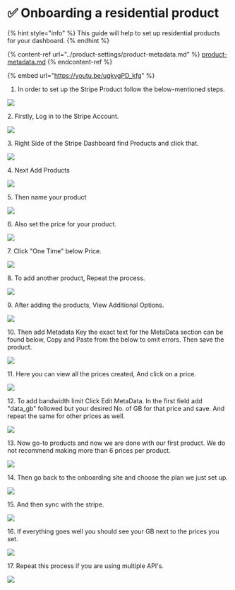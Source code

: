 # ✅ Onboarding a residential product

{% hint style="info" %}
This guide will help to set up residential products for your dashboard.
{% endhint %}

{% content-ref url="../product-settings/product-metadata.md" %}
[product-metadata.md](../product-settings/product-metadata.md)
{% endcontent-ref %}

{% embed url="https://youtu.be/ugkvgPD_kfg" %}

1. In order to set up the Stripe Product follow the below-mentioned steps. &#x20;

![](<../.gitbook/assets/Untitled design (27).png>)

2\. Firstly, Log in to the Stripe Account.

![](<../.gitbook/assets/Untitled design (1) (6).png>)

3\. Right Side of the Stripe Dashboard find Products and click that.&#x20;

![](<../.gitbook/assets/Untitled design (2) (8).png>)

4\. Next Add Products&#x20;

![](<../.gitbook/assets/Untitled design (3) (10).png>)

5\. Then name your product

![](<../.gitbook/assets/Untitled design (4) (1).png>)

6\. Also set the price for your product.

![](<../.gitbook/assets/Untitled design (5) (6).png>)

7\. Click "One Time" below Price.&#x20;

![](<../.gitbook/assets/Untitled design (6) (2).png>)

8\. To add another product, Repeat the process.

![](<../.gitbook/assets/Untitled design (7) (1).png>)

9\. After adding the products, View Additional Options.

![](<../.gitbook/assets/Untitled design (8) (3).png>)

10\. Then add Metadata Key the exact text for the MetaData section can be found below, Copy and Paste from the below to omit errors. Then save the product.

![](<../.gitbook/assets/Untitled design (2) (6).png>)

11\. Here you can view all the prices created, And click on a price.

![](<../.gitbook/assets/Untitled design (1) (11).png>)



12\. To add bandwidth limit Click Edit MetaData. In the first field add "data\_gb" followed but your desired No. of GB for that price and save. And repeat the same for other prices as well.

![](<../.gitbook/assets/Untitled design (11) (6).png>)

13\. Now go-to products and now we are done with our first product. We do not recommend making more than 6 prices per product.

![](<../.gitbook/assets/Untitled design (12).png>)

14\. Then go back to the onboarding site and choose the plan we just set up.

![](<../.gitbook/assets/Untitled design (13) (3).png>)

15\. And then sync with the stripe.

![](<../.gitbook/assets/Untitled design (14) (1).png>)

16\. If everything goes well you should see your GB next to the prices you set.

![](<../.gitbook/assets/Untitled design (15) (3).png>)



17\. Repeat this process if you are using multiple API's.

![](<../.gitbook/assets/Untitled design (3) (2).png>)
